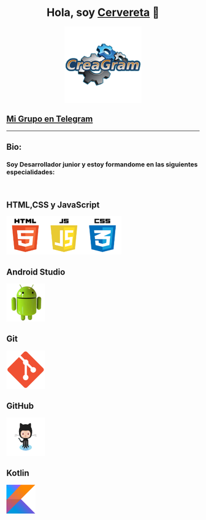 <div align="center">
<h1 align="center">Hola, soy <a href="https://t.me/JoseCervereta">Cervereta</a> 👋</h1>
</div>


  <img src="nuevologo2.png" width="200" height="200" style="display:block; margin: 0 auto;">

  ## [Mi Grupo en Telegram ](https://t.me/CreaGramGrupo/1)
___

## Bio:

### Soy Desarrollador junior y estoy formandome en las siguientes especialidades:

<br>

## HTML,CSS y JavaScript
<img src="pngwing.com49.png" width="300" height="100">  <br>
## Android Studio
<img src="pngwing.com48.png" width="100" height="100"> <br>
## Git
<img src="pngwing.com41.png" width="100" height="100">  <br>
## GitHub
<img src="pngwing.com42.png" width="100" height="100">  <br>
## Kotlin
<img src="pngwing.com37.png" width="75" height="75"> 




